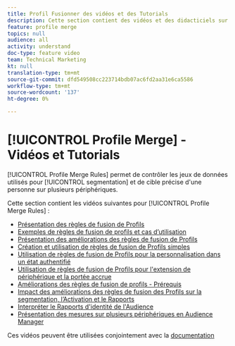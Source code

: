 ```yaml
---
title: Profil Fusionner des vidéos et des Tutorials
description: Cette section contient des vidéos et des didacticiels sur les fonctionnalités de fusion de Profils, telles que les règles de fusion de Profils.
feature: profile merge
topics: null
audience: all
activity: understand
doc-type: feature video
team: Technical Marketing
kt: null
translation-type: tm+mt
source-git-commit: dfd549508cc223714bdb07ac6fd2aa31e6ca5586
workflow-type: tm+mt
source-wordcount: '137'
ht-degree: 0%

---
```



# [!UICONTROL Profile Merge] - Vidéos et Tutorials

[!UICONTROL Profile Merge Rules] permet de contrôler les jeux de données utilisés pour [!UICONTROL segmentation] et de cible précise d&#39;une personne sur plusieurs périphériques.

Cette section contient les vidéos suivantes pour [!UICONTROL Profile Merge Rules] :

* [Présentation des règles de fusion de Profils](overview-of-profile-merge-rules.md)
* [Exemples de règles de fusion de profils et cas d’utilisation](profile-merge-rule-examples-and-use-cases.md)
* [Présentation des améliorations des règles de fusion de Profils](overview-of-profile-merge-rule-enhancements.md)
* [Création et utilisation de règles de fusion de Profils simples](creating-and-using-simple-profile-merge-rules.md)
* [Utilisation de règles de fusion de Profils pour la personnalisation dans un état authentifié](using-profile-merge-rules-to-personalize-in-an-authenticated-state.md)
* [Utilisation de règles de fusion de Profils pour l&#39;extension de périphérique et la portée accrue](using-profile-merge-rules-for-device-extension-and-increased-reach.md)
* [Améliorations des règles de fusion de profils - Prérequis](profile-merge-rule-enhancements-pre-requisites.md)
* [Impact des améliorations des règles de fusion des Profils sur la segmentation, l’Activation et le Rapports](how-profile-merge-rule-enhancements-impact-segmentation-activation-and-reporting.md)
* [Interpréter le Rapports d&#39;identité de l&#39;Audience](interpret-audience-identity-reporting.md)
* [Présentation des mesures sur plusieurs périphériques en Audience Manager](understanding-cross-device-metrics-in-audience-manager.md)

Ces vidéos peuvent être utilisées conjointement avec la [documentation](https://docs.adobe.com/help/en/audience-manager/user-guide/features/profile-merge-rules/merge-rules-overview.html)
